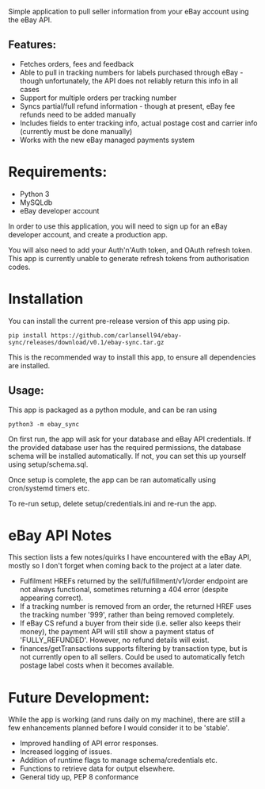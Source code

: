 Simple application to pull seller information from your eBay account using the eBay API.

## Features:
* Fetches orders, fees and feedback
* Able to pull in tracking numbers for labels purchased through eBay - though unfortunately, the API does not reliably return this info in all cases
* Support for multiple orders per tracking number
* Syncs partial/full refund information - though at present, eBay fee refunds need to be added manually
* Includes fields to enter tracking info, actual postage cost and carrier info (currently must be done manually)
* Works with the new eBay managed payments system

# Requirements:
* Python 3
* MySQLdb
* eBay developer account

In order to use this application, you will need to sign up for an eBay developer account, and create a production app. 

You will also need to add your Auth'n'Auth token, and OAuth refresh token. This app is currently unable to generate refresh tokens from authorisation codes.

# Installation
You can install the current pre-release version of this app using pip.

```
pip install https://github.com/carlansell94/ebay-sync/releases/download/v0.1/ebay-sync.tar.gz
```

This is the recommended way to install this app, to ensure all dependencies are installed.

## Usage:
This app is packaged as a python module, and can be ran using

```
python3 -m ebay_sync
```

On first run, the app will ask for your database and eBay API credentials. If the provided database user has the required permissions, the database schema will be installed automatically. If not, you can set this up yourself using setup/schema.sql.

Once setup is complete, the app can be ran automatically using cron/systemd timers etc.

To re-run setup, delete setup/credentials.ini and re-run the app.
# eBay API Notes
This section lists a few notes/quirks I have encountered with the eBay API, mostly so I don't forget when coming back to the project at a later date.

* Fulfilment HREFs returned by the sell/fulfillment/v1/order endpoint are not always functional, sometimes returning a 404 error (despite appearing correct).
* If a tracking number is removed from an order, the returned HREF uses the tracking number '999', rather than being removed completely.
* If eBay CS refund a buyer from their side (i.e. seller also keeps their money), the payment API will still show a payment status of 'FULLY_REFUNDED'. However, no refund details will exist.
* finances/getTransactions supports filtering by transaction type, but is not currently open to all sellers. Could be used to automatically fetch postage label costs when it becomes available.

# Future Development:
While the app is working (and runs daily on my machine), there are still a few enhancements planned before I would consider it to be 'stable'.

* Improved handling of API error responses.
* Increased logging of issues.
* Addition of runtime flags to manage schema/credentials etc.
* Functions to retrieve data for output elsewhere.
* General tidy up, PEP 8 conformance

